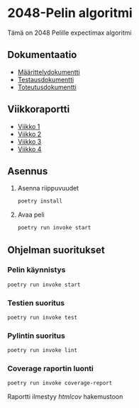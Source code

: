 # 2048-Pelin algoritmi

Tämä on 2048 Pelille expectimax algoritmi

## Dokumentaatio
- [Määrittelydokumentti](https://github.com/BorisVer/algo-harjoitustyo/blob/main/dokumentaatio/maarittelydokumentti.md)
- [Testausdokumentti](https://github.com/BorisVer/algo-harjoitustyo/blob/main/dokumentaatio/testausraportti.md)
- [Toteutusdokumentti](https://github.com/BorisVer/algo-harjoitustyo/blob/main/dokumentaatio/toteutusdokumentti.md)

## Viikkoraportti
- [Viikko 1](https://github.com/BorisVer/algo-harjoitustyo/blob/main/dokumentaatio/viikkoraportit/viikkoraportti1.md)
- [Viikko 2](https://github.com/BorisVer/algo-harjoitustyo/blob/main/dokumentaatio/viikkoraportit/viikkoraportti2.md)
- [Viikko 3](https://github.com/BorisVer/algo-harjoitustyo/blob/main/dokumentaatio/viikkoraportit/viikkoraportti3.md)
- [Viikko 4](https://github.com/BorisVer/algo-harjoitustyo/blob/main/dokumentaatio/viikkoraportit/viikkoraportti4.md)

## Asennus
1. Asenna riippuvuudet

   ```bash
   poetry install
   ```

2. Avaa peli

   ```bash
   poetry run invoke start
   ```

## Ohjelman suoritukset

### Pelin käynnistys
   ```bash
   poetry run invoke start
   ```

### Testien suoritus
   ```bash
   poetry run invoke test
   ```

### Pylintin suoritus
   ```bash
   poetry run invoke lint
   ```


### Coverage raportin luonti
   ```bash
   poetry run invoke coverage-report
   ```
Raportti ilmestyy *htmlcov* hakemustoon
